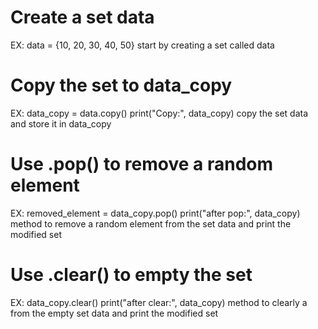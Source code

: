 # Create a set data
EX: data = {10, 20, 30, 40, 50}
start by creating a set called data

# Copy the set to data_copy
EX: data_copy = data.copy()
print("Copy:", data_copy)
copy the set data and store it in data_copy

# Use .pop() to remove a random element
EX: removed_element = data_copy.pop()
print("after pop:", data_copy)
method to remove a random element from the set data and print the modified set

# Use .clear() to empty the set
EX: data_copy.clear()
print("after clear:", data_copy)
method to clearly a from the empty set data and print the modified set
